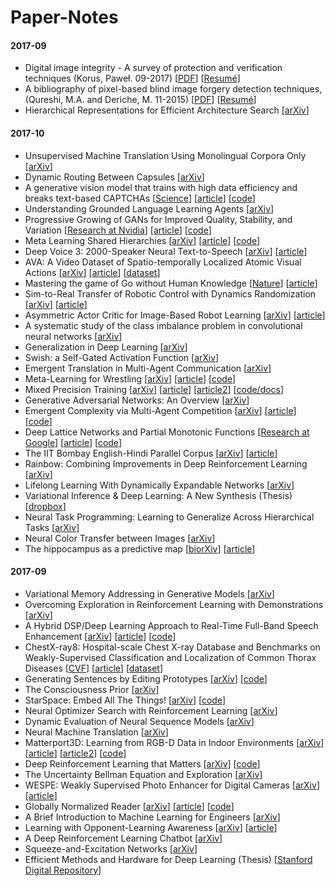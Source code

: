 # Paper-Notes
#### 2017-09

- Digital image integrity - A survey of protection and verification techniques (Korus, Paweł. 09-2017) [[PDF](notes/Survey_Korus_201709.pdf)] [[Resumé](notes/Survey_Korus_201709.md)]
- A bibliography of pixel-based blind image forgery detection techniques, (Qureshi, M.A. and Deriche, M. 11-2015) [[PDF](notes/Survey_Korus_201709.pdf)] [[Resumé](notes/Survey_Korus_201709.md)]
- Hierarchical Representations for Efficient Architecture Search [[arXiv](https://arxiv.org/abs/1711.00436)]

#### 2017-10

- Unsupervised Machine Translation Using Monolingual Corpora Only [[arXiv](https://arxiv.org/abs/1711.00043)]
- Dynamic Routing Between Capsules [[arXiv](https://arxiv.org/abs/1710.09829)]
- A generative vision model that trains with high data efficiency and breaks text-based CAPTCHAs [[Science](http://science.sciencemag.org/content/early/2017/10/26/science.aag2612.full)] [[article](https://www.vicarious.com/2017/10/26/common-sense-cortex-and-captcha/)] [[code](https://github.com/vicariousinc/science_rcn)]
- Understanding Grounded Language Learning Agents [[arXiv](https://arxiv.org/abs/1710.09867)]
- Progressive Growing of GANs for Improved Quality, Stability, and Variation [[Research at Nvidia](http://research.nvidia.com/sites/default/files/pubs/2017-10_Progressive-Growing-of//karras2017gan-paper.pdf)] [[article](http://research.nvidia.com/publication/2017-10_Progressive-Growing-of)] [[code](https://github.com/tkarras/progressive_growing_of_gans)]
- Meta Learning Shared Hierarchies [[arXiv](https://arxiv.org/abs/1710.09767)] [[article](https://blog.openai.com/learning-a-hierarchy/)] [[code](https://github.com/openai/mlsh)]
- Deep Voice 3: 2000-Speaker Neural Text-to-Speech [[arXiv](http://research.baidu.com/deep-voice-3-2000-speaker-neural-text-speech/)] [[article](http://research.baidu.com/deep-voice-3-2000-speaker-neural-text-speech/)]
- AVA: A Video Dataset of Spatio-temporally Localized Atomic Visual Actions [[arXiv](https://arxiv.org/abs/1705.08421)] [[article](https://research.googleblog.com/2017/10/announcing-ava-finely-labeled-video.html)] [[dataset](https://research.google.com/ava/)]
-  Mastering the game of Go without Human Knowledge [[Nature](https://www.nature.com/articles/nature24270.epdf?author_access_token=VJXbVjaSHxFoctQQ4p2k4tRgN0jAjWel9jnR3ZoTv0PVW4gB86EEpGqTRDtpIz-2rmo8-KG06gqVobU5NSCFeHILHcVFUeMsbvwS-lxjqQGg98faovwjxeTUgZAUMnRQ)] [[article](https://deepmind.com/blog/alphago-zero-learning-scratch/)]
-  Sim-to-Real Transfer of Robotic Control with Dynamics Randomization [[arXiv](https://arxiv.org/abs/1710.06537)] [[article](https://blog.openai.com/generalizing-from-simulation/)]
-  Asymmetric Actor Critic for Image-Based Robot Learning [[arXiv](https://arxiv.org/abs/1710.06542)] [[article](https://blog.openai.com/generalizing-from-simulation/)]
-  A systematic study of the class imbalance problem in convolutional neural networks [[arXiv](https://arxiv.org/abs/1710.05381)]
-  Generalization in Deep Learning [[arXiv](https://arxiv.org/abs/1710.05468)]
- Swish: a Self-Gated Activation Function [[arXiv](https://arxiv.org/abs/1710.05941)]
- Emergent Translation in Multi-Agent Communication [[arXiv](https://arxiv.org/abs/1710.06922)]
- Meta-Learning for Wrestling [[arXiv](https://arxiv.org/abs/1710.03641)] [[article](https://blog.openai.com/meta-learning-for-wrestling/)] [[code](https://github.com/openai/robosumo)]
- Mixed Precision Training [[arXiv](https://arxiv.org/abs/1710.03740)] [[article](http://research.baidu.com/mixed-precision-training/)] [[article2](https://devblogs.nvidia.com/parallelforall/mixed-precision-training-deep-neural-networks/)] [[code/docs](http://docs.nvidia.com/deeplearning/sdk/mixed-precision-training/index.html)]
- Generative Adversarial Networks: An Overview [[arXiv](https://arxiv.org/abs/1710.07035)]
- Emergent Complexity via Multi-Agent Competition [[arXiv](https://arxiv.org/abs/1710.03748)] [[article](https://blog.openai.com/competitive-self-play/)] [[code](https://github.com/openai/multiagent-competition)]
- Deep Lattice Networks and Partial Monotonic Functions [[Research at Google](https://research.google.com/pubs/pub46327.html)] [[article](https://research.googleblog.com/2017/10/tensorflow-lattice-flexibility.html)] [[code](https://github.com/tensorflow/lattice)]
- The IIT Bombay English-Hindi Parallel Corpus [[arXiv](https://arxiv.org/abs/1710.02855)] [[article](http://www.cfilt.iitb.ac.in/iitb_parallel/)]
- Rainbow: Combining Improvements in Deep Reinforcement Learning [[arXiv](https://arxiv.org/abs/1710.02298)]
- Lifelong Learning With Dynamically Expandable Networks [[arXiv](https://arxiv.org/abs/1708.01547)]
- Variational Inference & Deep Learning: A New Synthesis (Thesis) [[dropbox](https://www.dropbox.com/s/v6ua3d9yt44vgb3/cover_and_thesis.pdf)]
- Neural Task Programming: Learning to Generalize Across Hierarchical Tasks [[arXiv](https://arxiv.org/abs/1710.01813)]
- Neural Color Transfer between Images [[arXiv](https://arxiv.org/abs/1710.00756)]
- The hippocampus as a predictive map [[biorXiv](https://www.biorxiv.org/content/biorxiv/early/2017/07/25/097170.full.pdf)] [[article](https://deepmind.com/blog/hippocampus-predictive-map/)]

#### 2017-09

- Variational Memory Addressing in Generative Models [[arXiv](https://arxiv.org/abs/1709.07116)]
- Overcoming Exploration in Reinforcement Learning with Demonstrations [[arXiv](https://arxiv.org/abs/1709.10089)]
- A Hybrid DSP/Deep Learning Approach to Real-Time Full-Band Speech Enhancement [[arXiv](https://arxiv.org/abs/1709.08243)] [[article](https://people.xiph.org/~jm/demo/rnnoise/)] [[code](https://github.com/xiph/rnnoise/)]
- ChestX-ray8: Hospital-scale Chest X-ray Database and Benchmarks on
Weakly-Supervised Classification and Localization of Common Thorax Diseases [[CVF](http://openaccess.thecvf.com/content_cvpr_2017/papers/Wang_ChestX-ray8_Hospital-Scale_Chest_CVPR_2017_paper.pdf)] [[article](https://www.nih.gov/news-events/news-releases/nih-clinical-center-provides-one-largest-publicly-available-chest-x-ray-datasets-scientific-community)] [[dataset](https://nihcc.app.box.com/v/ChestXray-NIHCC)]
- Generating Sentences by Editing Prototypes [[arXiv](https://arxiv.org/abs/1709.08878)] [[code](https://github.com/kelvinguu/neural-editor)]
- The Consciousness Prior [[arXiv](https://arxiv.org/abs/1709.08568)]
- StarSpace: Embed All The Things! [[arXiv](https://arxiv.org/abs/1709.03856)] [[code](https://github.com/facebookresearch/Starspace)]
- Neural Optimizer Search with Reinforcement Learning [[arXiv](https://arxiv.org/abs/1709.07417)]
- Dynamic Evaluation of Neural Sequence Models [[arXiv](https://arxiv.org/abs/1709.07432)]
- Neural Machine Translation [[arXiv](https://arxiv.org/abs/1709.07809)]
- Matterport3D: Learning from RGB-D Data in Indoor Environments [[arXiv](https://arxiv.org/abs/1709.06158)] [[article](https://niessner.github.io/Matterport/)] [[article2](https://hackernoon.com/announcing-the-matterport3d-research-dataset-815cae932939)] [[code](https://github.com/niessner/Matterport)]
- Deep Reinforcement Learning that Matters [[arXiv](https://arxiv.org/abs/1709.06560)] [[code](https://github.com/Breakend/DeepReinforcementLearningThatMatters)]
- The Uncertainty Bellman Equation and Exploration [[arXiv](https://arxiv.org/abs/1709.05380)]
- WESPE: Weakly Supervised Photo Enhancer for Digital Cameras [[arXiv](https://arxiv.org/abs/1709.01118)] [[article](http://people.ee.ethz.ch/~ihnatova/wespe.html)]
- Globally Normalized Reader [[arXiv](https://arxiv.org/abs/1709.02828)] [[article](http://research.baidu.com/gnr/)] [[code](https://github.com/baidu-research/GloballyNormalizedReader)]
- A Brief Introduction to Machine Learning for Engineers [[arXiv](https://arxiv.org/abs/1709.02840)]
- Learning with Opponent-Learning Awareness [[arXiv](https://arxiv.org/abs/1709.04326)] [[article](https://blog.openai.com/learning-to-model-other-minds/)]
- A Deep Reinforcement Learning Chatbot [[arXiv](https://arxiv.org/abs/1709.02349)]
- Squeeze-and-Excitation Networks [[arXiv](https://arxiv.org/abs/1709.01507)]
- Efficient Methods and Hardware for Deep Learning (Thesis) [[Stanford Digital Repository](https://purl.stanford.edu/qf934gh3708)]
